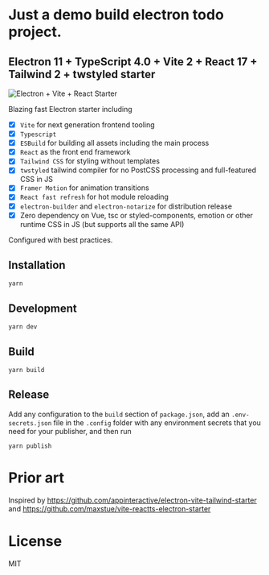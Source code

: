 # Just a demo build electron todo project. 

## Electron 11 + TypeScript 4.0 + Vite 2 + React 17 + Tailwind 2 + twstyled starter

![Electron + Vite + React Starter](https://github.com/twstyled/electron-vite-react/blob/main/public/screenshot.png)

Blazing fast Electron starter including 
- [x] `Vite` for next generation frontend tooling
- [x] `Typescript`
- [x] `ESBuild` for building all assets including the main process
- [x] `React` as the front end framework
- [x] `Tailwind CSS` for styling without templates
- [x] `twstyled` tailwind compiler for no PostCSS processing and full-featured CSS in JS
- [x] `Framer Motion` for animation transitions
- [x] `React fast refresh` for hot module reloading
- [x] `electron-builder` and `electron-notarize` for distribution release
- [x] Zero dependency on Vue, tsc or styled-components, emotion or other runtime CSS in JS (but supports all the same API)

Configured with best practices.

## Installation

`yarn`

## Development

`yarn dev`

## Build

`yarn build`

## Release

Add any configuration to the `build` section of `package.json`, add an `.env-secrets.json` file in the `.config` folder with any environment secrets that you need for your publisher, and then run 

`yarn publish`

# Prior art

Inspired by https://github.com/appinteractive/electron-vite-tailwind-starter and https://github.com/maxstue/vite-reactts-electron-starter

# License

MIT
